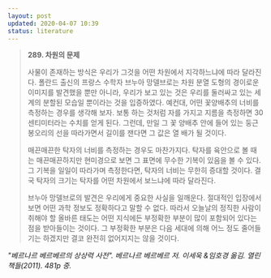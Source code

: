```yaml
---
layout: post
updated: 2020-04-07 10:39
status: literature
---
```


>**289. 차원의 문제**
>
> 사물이 존재하는 방식은 우리가 그것을 어떤 차원에서 지각하느냐에 따라 달라진다. 폴란드 출신의 프랑스 수학자 브누아 망델브로는 차원 분열 도형의 경이로운 이미지를 발견했을 뿐만 아니라, 우리가 보고 있는 것은 우리를 둘러싸고 있는 세계의 분할된 모습일 뿐이라는 것을 입증하였다. 예컨대, 어떤 꽃양배추의 너비를 측정하는 경우를 생각해 보자. 보통 하는 것처럼 자를 가지고 지름을 측정하면 30센티미터라는 수치를 얻게 된다. 그런데, 만일 그 꽃 양배추 안에 들어 있는 둥근 봉오리의 선을 따라가면서 길이를 잰다면 그 값은 열 배가 될 것이다.
>
> 매끈매끈한 탁자의 너비를 측정하는 경우도 마찬가지다. 탁자를 육안으로 볼 때는 매끈매끈하지만 현미경으로 보면 그 표면에 무수한 기복이 있음을 볼 수 있다. 그 기복을 일일이 따라가며 측정한다면, 탁자의 너비는 무한히 증대할 것이다. 결국 탁자의 크기는 탁자를 어떤 차원에서 보느냐에 따라 달라진다.
>
> 브누아 망델브로의 발견은 우리에게 중요한 사실을 일깨운다. 절대적인 입장에서 보면 어떤 과학 정보도 정확하다고 말할 수 없다. 따라서 오늘날의 정직한 사람이 취해야 할 올바른 태도는 어떤 지식에든 부정확한 부분이 많이 포함되어 있다는 점을 받아들이는 것이다. 그 부정확한 부분은 다음 세대에 의해 어느 정도 줄어들기는 하겠지만 결코 완전히 없어지지는 않을 것이다.

*"베르나르 베르베르의 상상력 사전". 베르나르 베르베르 저. 이세욱 &임호경 옮김. 열린책들(2011). 481p 중.*

